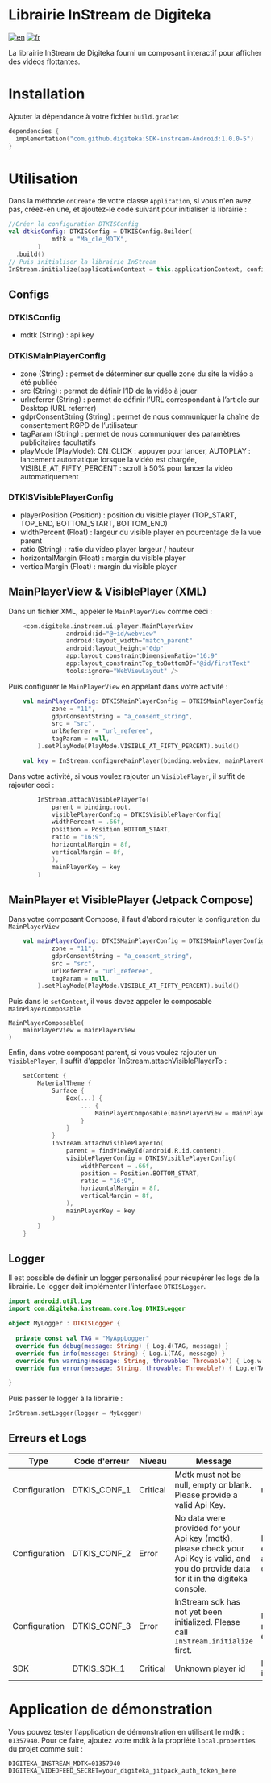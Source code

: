 # Librairie InStream de Digiteka

[![en](https://img.shields.io/badge/lang-en-red.svg)](ReadMe.md)
[![fr](https://img.shields.io/badge/lang-fr-blue.svg)](ReadMe.fr.md)

La librairie InStream de Digiteka fourni un composant interactif pour afficher des vidéos flottantes.

# Installation

Ajouter la dépendance à votre fichier `build.gradle`:

``` kotlin    
dependencies {    
  implementation("com.github.digiteka:SDK-instream-Android:1.0.0-5")
}   
```   

# Utilisation

Dans la méthode `onCreate` de votre classe `Application`, si vous n'en avez pas, créez-en une, et ajoutez-le code suivant pour initialiser la librairie :

``` kotlin  
//Créer la configuration DTKISConfig 
val dtkisConfig: DTKISConfig = DTKISConfig.Builder(
			mdtk = "Ma_cle_MDTK",
		)
  .build() 
// Puis initialiser la librairie InStream 
InStream.initialize(applicationContext = this.applicationContext, config = dtkisConfig)
```

## Configs

### DTKISConfig

- mdtk (String) : api key

### DTKISMainPlayerConfig

- zone (String) : permet de déterminer sur quelle zone du site la vidéo a été publiée
- src (String) : permet de définir l’ID de la vidéo à jouer
- urlreferrer (String) : permet de définir l’URL correspondant à l’article sur Desktop (URL referrer)
- gdprConsentString (String) : permet de nous communiquer la chaîne de consentement RGPD de l’utilisateur
- tagParam (String) : permet de nous communiquer des paramètres publicitaires facultatifs
- playMode (PlayMode): ON_CLICK : appuyer pour lancer, AUTOPLAY : lancement automatique lorsque la vidéo est chargée, VISIBLE_AT_FIFTY_PERCENT : scroll à 50% pour lancer la vidéo automatiquement

### DTKISVisiblePlayerConfig

- playerPosition (Position) : position du visible player (TOP_START, TOP_END, BOTTOM_START, BOTTOM_END)
- widthPercent (Float) : largeur du visible player en pourcentage de la vue parent
- ratio (String) : ratio du video player largeur / hauteur
- horizontalMargin (Float) : margin du visible player
- verticalMargin (Float) : margin du visible player

## MainPlayerView & VisiblePlayer (XML)

Dans un fichier XML, appeler le `MainPlayerView` comme ceci :

``` kotlin  
    <com.digiteka.instream.ui.player.MainPlayerView
                android:id="@+id/webview"
                android:layout_width="match_parent"
                android:layout_height="0dp"
                app:layout_constraintDimensionRatio="16:9"
                app:layout_constraintTop_toBottomOf="@id/firstText"
                tools:ignore="WebViewLayout" />
```

Puis configurer le `MainPlayerView` en appelant dans votre activité :

``` kotlin  
    val mainPlayerConfig: DTKISMainPlayerConfig = DTKISMainPlayerConfig.Builder(
			zone = "11",
			gdprConsentString = "a_consent_string",
			src = "src",
			urlReferrer = "url_referee",
			tagParam = null,
		).setPlayMode(PlayMode.VISIBLE_AT_FIFTY_PERCENT).build()

    val key = InStream.configureMainPlayer(binding.webview, mainPlayerConfig)
```

Dans votre activité, si vous voulez rajouter un `VisiblePlayer`, il suffit de rajouter ceci  :

``` kotlin  
        InStream.attachVisiblePlayerTo(
            parent = binding.root,
            visiblePlayerConfig = DTKISVisiblePlayerConfig(
            widthPercent = .66f,
            position = Position.BOTTOM_START,
            ratio = "16:9",
            horizontalMargin = 8f,
            verticalMargin = 8f,
            ),
            mainPlayerKey = key
        )
```

## MainPlayer et VisiblePlayer (Jetpack Compose)

Dans votre composant Compose, il faut d'abord rajouter la configuration du `MainPlayerView`

``` kotlin  
    val mainPlayerConfig: DTKISMainPlayerConfig = DTKISMainPlayerConfig.Builder(
			zone = "11",
			gdprConsentString = "a_consent_string",
			src = "src",
			urlReferrer = "url_referee",
			tagParam = null,
		).setPlayMode(PlayMode.VISIBLE_AT_FIFTY_PERCENT).build()
```

Puis dans le `setContent`, il vous devez appeler le composable `MainPlayerComposable`

    MainPlayerComposable(
        mainPlayerView = mainPlayerView
    )

Enfin, dans votre composant parent, si vous voulez rajouter un `VisiblePlayer`, il suffit d'appeler `InStream.attachVisiblePlayerTo  :

``` kotlin  
    setContent {
        MaterialTheme {
            Surface {
                Box(...) {
                    ... {
                        MainPlayerComposable(mainPlayerView = mainPlayerView)
                    }
                }
            }
            InStream.attachVisiblePlayerTo(
                parent = findViewById(android.R.id.content),
                visiblePlayerConfig = DTKISVisiblePlayerConfig(
                    widthPercent = .66f,
                    position = Position.BOTTOM_START,
                    ratio = "16:9",
                    horizontalMargin = 8f,
                    verticalMargin = 8f,
                ),
                mainPlayerKey = key
            )
        }
    }
```

## Logger

Il est possible de définir un logger personalisé pour récupérer les logs de la librairie. Le logger doit implémenter l'interface `DTKISLogger`.

``` kotlin  
import android.util.Log 
import com.digiteka.instream.core.log.DTKISLogger    

object MyLogger : DTKISLogger {    
    
  private const val TAG = "MyAppLogger" 
  override fun debug(message: String) { Log.d(TAG, message) }      
  override fun info(message: String) { Log.i(TAG, message) }    
  override fun warning(message: String, throwable: Throwable?) { Log.w(TAG, message, throwable) }    
  override fun error(message: String, throwable: Throwable?) { Log.e(TAG, message, throwable) }

}   
```   

Puis passer le logger à la librairie :

``` kotlin  
InStream.setLogger(logger = MyLogger)   
```   

## Erreurs et Logs

| Type          | Code d'erreur | Niveau   | Message                                                                                                                                    | Cause                                                        |
|---------------|---------------|----------|--------------------------------------------------------------------------------------------------------------------------------------------|--------------------------------------------------------------|
| Configuration | DTKIS_CONF_1  | Critical | Mdtk must not be null, empty or blank. Please provide a valid Api Key.                                                                     | mdtk nul ou vide                                             |
| Configuration | DTKIS_CONF_2  | Error    | No data were provided for your Api key (mdtk), please check your Api Key is valid, and you do provide data for it in the digiteka console. | Le tableau data est vide ou aucune zone ne contient de vidéo |
| Configuration | DTKIS_CONF_3  | Error    | InStream sdk has not yet been initialized. Please call `InStream.initialize` first.                                                        | InStream.initialize n'ont pas encore été appelé              |
| SDK           | DTKIS_SDK_1   | Critical | Unknown player id                                                                                                                          | Id de player inconnu                                         |

# Application de démonstration

Vous pouvez tester l'application de démonstration en utilisant le mdtk : `01357940`.
Pour ce faire, ajoutez votre mdtk à la propriété `local.properties` du projet comme suit :    
``` properties
DIGITEKA_INSTREAM_MDTK=01357940
DIGITEKA_VIDEOFEED_SECRET=your_digiteka_jitpack_auth_token_here
```
